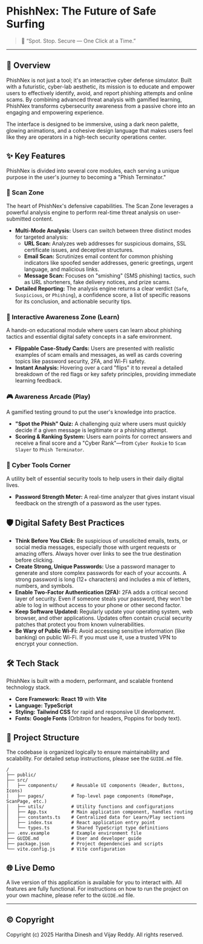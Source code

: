 # PhishNex: The Future of Safe Surfing

> 🔐 “Spot. Stop. Secure — One Click at a Time.”

---

## 🚀 Overview

PhishNex is not just a tool; it's an interactive cyber defense simulator. Built with a futuristic, cyber-lab aesthetic, its mission is to educate and empower users to effectively identify, avoid, and report phishing attempts and online scams. By combining advanced threat analysis with gamified learning, PhishNex transforms cybersecurity awareness from a passive chore into an engaging and empowering experience.

The interface is designed to be immersive, using a dark neon palette, glowing animations, and a cohesive design language that makes users feel like they are operators in a high-tech security operations center.

## ✨ Key Features

PhishNex is divided into several core modules, each serving a unique purpose in the user's journey to becoming a "Phish Terminator."

### 🤖 Scan Zone

The heart of PhishNex's defensive capabilities. The Scan Zone leverages a powerful analysis engine to perform real-time threat analysis on user-submitted content.

-   **Multi-Mode Analysis:** Users can switch between three distinct modes for targeted analysis:
    -   **URL Scan:** Analyzes web addresses for suspicious domains, SSL certificate issues, and deceptive structures.
    -   **Email Scan:** Scrutinizes email content for common phishing indicators like spoofed sender addresses, generic greetings, urgent language, and malicious links.
    -   **Message Scan:** Focuses on "smishing" (SMS phishing) tactics, such as URL shorteners, fake delivery notices, and prize scams.
-   **Detailed Reporting:** The analysis engine returns a clear verdict (`Safe`, `Suspicious`, or `Phishing`), a confidence score, a list of specific reasons for its conclusion, and actionable security tips.

### 🧠 Interactive Awareness Zone (Learn)

A hands-on educational module where users can learn about phishing tactics and essential digital safety concepts in a safe environment.

-   **Flippable Case-Study Cards:** Users are presented with realistic examples of scam emails and messages, as well as cards covering topics like password security, 2FA, and Wi-Fi safety.
-   **Instant Analysis:** Hovering over a card "flips" it to reveal a detailed breakdown of the red flags or key safety principles, providing immediate learning feedback.

### 🎮 Awareness Arcade (Play)

A gamified testing ground to put the user's knowledge into practice.

-   **"Spot the Phish" Quiz:** A challenging quiz where users must quickly decide if a given message is legitimate or a phishing attempt.
-   **Scoring & Ranking System:** Users earn points for correct answers and receive a final score and a "Cyber Rank"—from `Cyber Rookie` to `Scam Slayer` to `Phish Terminator`.

### 🧰 Cyber Tools Corner

A utility belt of essential security tools to help users in their daily digital lives.

-   **Password Strength Meter:** A real-time analyzer that gives instant visual feedback on the strength of a password as the user types.

## 🛡️ Digital Safety Best Practices

-   **Think Before You Click:** Be suspicious of unsolicited emails, texts, or social media messages, especially those with urgent requests or amazing offers. Always hover over links to see the true destination before clicking.
-   **Create Strong, Unique Passwords:** Use a password manager to generate and store complex passwords for each of your accounts. A strong password is long (12+ characters) and includes a mix of letters, numbers, and symbols.
-   **Enable Two-Factor Authentication (2FA):** 2FA adds a critical second layer of security. Even if someone steals your password, they won't be able to log in without access to your phone or other second factor.
-   **Keep Software Updated:** Regularly update your operating system, web browser, and other applications. Updates often contain crucial security patches that protect you from known vulnerabilities.
-   **Be Wary of Public Wi-Fi:** Avoid accessing sensitive information (like banking) on public Wi-Fi. If you must use it, use a trusted VPN to encrypt your connection.

## 🛠️ Tech Stack

PhishNex is built with a modern, performant, and scalable frontend technology stack.

-   **Core Framework:** **React 19** with **Vite**
-   **Language:** **TypeScript**
-   **Styling:** **Tailwind CSS** for rapid and responsive UI development.
-   **Fonts:** **Google Fonts** (Orbitron for headers, Poppins for body text).

## 📂 Project Structure

The codebase is organized logically to ensure maintainability and scalability. For detailed setup instructions, please see the `GUIDE.md` file.

```
/
├── public/
├── src/
│   ├── components/     # Reusable UI components (Header, Buttons, Icons)
│   ├── pages/          # Top-level page components (HomePage, ScanPage, etc.)
│   ├── utils/          # Utility functions and configurations
│   ├── App.tsx         # Main application component, handles routing
│   ├── constants.ts    # Centralized data for Learn/Play sections
│   ├── index.tsx       # React application entry point
│   └── types.ts        # Shared TypeScript type definitions
├── .env.example        # Example environment file
├── GUIDE.md            # User and developer guide
├── package.json        # Project dependencies and scripts
└── vite.config.js      # Vite configuration
```

## 🌐 Live Demo

A live version of this application is available for you to interact with. All features are fully functional. For instructions on how to run the project on your own machine, please refer to the `GUIDE.md` file.

---

## © Copyright

Copyright (c) 2025 Haritha Dinesh and Vijay Reddy. All rights reserved.